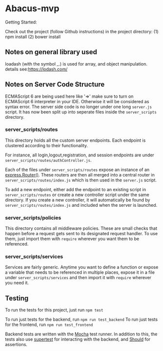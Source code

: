 # Abacus-mvp

Getting Started:

Check out the project (follow Github instructions)
in the project directory:
(1) npm install
(2) bower install

## Notes on general library used

loadash (with the symbol _.) is used for array, and object manipulation. details see:https://lodash.com/

## Notes on Server Code Structure

ECMAScript 6 are being used here like '=>' make sure to turn on ECMAScript 6 interpreter in your IDE. Otherwise it will be considered as syntax error.
The server side code is no longer under one long `server.js` script.
It has now been split up into seperate files inside the `server_scripts` directory.

### server_scripts/routes
This directory holds all the custom server endpoints. Each endpoint is clustered according to their functionality.

For instance, all login,logout,registration, and session endpoints are under `server_scripts/routes/authController.js`.

Each of the files under `server_scripts/routes` expose an instance of an [express.Router()](http://expressjs.com/en/4x/api.html#router). These routers are then all merged into a central router in `server_scripts/routes/index.js` which is then used in the `server.js` script.

To add a new endpoint, either add the endpoint to an existing script in `server_scripts/routes` or create a new controller script under the same directory. If you create a new controller, it will automatically be found by `server_scripts/routes/index.js` and included when the server is launched.

### server_scripts/policies
This directory contains all middleware policies. These are small checks that happen before a request gets sent to its designated request handler. To use them, just import them with `require` wherever you want them to be referenced.

### server_scripts/services
Services are fairly generic. Anytime you want to define a function or expose a variable that needs to be referenced in multiple places, expose it in a file under `server_scripts/services` and then import it with `require` wherever you need it.

## Testing

To run the tests for this project, just run `npm test`

To run just tests for the backend, run `npm run test_backend`
To run just tests for the frontend, run `npm run test_frontend`

Backend tests are written with the [Mocha](https://mochajs.org/) test runner.
In addition to this, the tests also use [supertest](https://github.com/visionmedia/supertest) for interacting with the backend, and [Should](http://shouldjs.github.io) for assertions.
